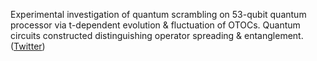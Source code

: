 
Experimental investigation of quantum scrambling on 53-qubit quantum processor via t-dependent evolution & fluctuation of OTOCs. Quantum circuits constructed distinguishing operator spreading & entanglement. ([Twitter](https://twitter.com/JoshuahHeath/status/1353917690289807360))
